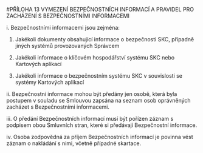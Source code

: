 #PŘÍLOHA 13 VYMEZENÍ BEZPEČNOSTNÍCH INFORMACÍ A PRAVIDEL PRO ZACHÁZENÍ S BEZPEČNOSTNÍMI INFORMACEMI

i. Bezpečnostními informacemi jsou zejména:

1. Jakékoli dokumenty obsahující informace o bezpečnosti SKC, případně jiných systémů provozovaných Správcem

2. Jakékoli informace o klíčovém hospodářství systému SKC nebo Kartových aplikací

3. Jakékoli informace o bezpečnostním systému SKC v souvislosti se systémy Kartových aplikací

ii. Bezpečnostní informace mohou být předány jen osobě, která byla postupem v souladu se
Smlouvou zapsána na seznam osob oprávněných zacházet s Bezpečnostními informacemi.

iii. O předání Bezpečnostních informací musí být pořízen záznam s podpisem obou Smluvních stran,
které si předávají Bezpečnostní informace.

iv. Osoba zodpovědná za příjem Bezpečnostních informací je povinna vést záznam o nakládání s nimi,
včetně případné skartace.
